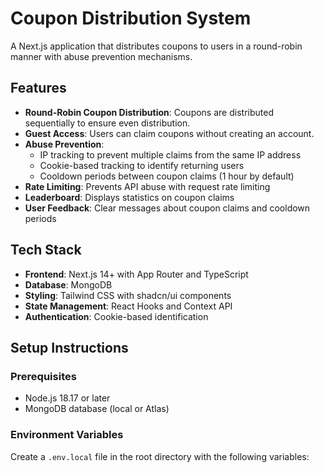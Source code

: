 # Coupon Distribution System

A Next.js application that distributes coupons to users in a round-robin manner with abuse prevention mechanisms.

## Features

- **Round-Robin Coupon Distribution**: Coupons are distributed sequentially to ensure even distribution.
- **Guest Access**: Users can claim coupons without creating an account.
- **Abuse Prevention**:
  - IP tracking to prevent multiple claims from the same IP address
  - Cookie-based tracking to identify returning users
  - Cooldown periods between coupon claims (1 hour by default)
- **Rate Limiting**: Prevents API abuse with request rate limiting
- **Leaderboard**: Displays statistics on coupon claims
- **User Feedback**: Clear messages about coupon claims and cooldown periods

## Tech Stack

- **Frontend**: Next.js 14+ with App Router and TypeScript
- **Database**: MongoDB
- **Styling**: Tailwind CSS with shadcn/ui components
- **State Management**: React Hooks and Context API
- **Authentication**: Cookie-based identification

## Setup Instructions

### Prerequisites

- Node.js 18.17 or later
- MongoDB database (local or Atlas)

### Environment Variables

Create a `.env.local` file in the root directory with the following variables:
